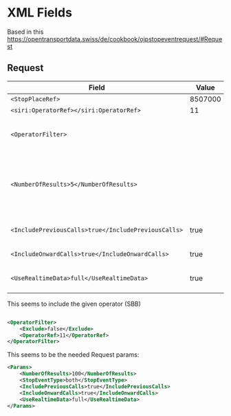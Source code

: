 # XML Fields

Based in this https://opentransportdata.swiss/de/cookbook/ojpstopeventrequest/#Request

## Request

| Field                                               | Value   | Meaning                                                              |
|-----------------------------------------------------|---------|----------------------------------------------------------------------|
| `<StopPlaceRef>`                                    | 8507000 | Bern                                                                 |
| `<siri:OperatorRef></siri:OperatorRef>`             | 11      | SBB                                                                  |
| `<OperatorFilter>`                                  |         | Seems to include the given operator                                  | 
| `<NumberOfResults>5</NumberOfResults>`              |         | Number of Results. Limit is unclear, 50 takes long but seems to work | 
| `<IncludePreviousCalls>true</IncludePreviousCalls>` | true    | Include previous stops                                               |
| `<IncludeOnwardCalls>true</IncludeOnwardCalls>`     | true    | Include next stops                                                   |
| `<UseRealtimeData>full</UseRealtimeData>`           | true    | Include Realtime Information                                         |

This seems to include the given operator (SBB)

```xml

<OperatorFilter>
    <Exclude>false</Exclude>
    <OperatorRef>11</OperatorRef>
</OperatorFilter>
```

This seems to be the needed Request params:
```xml
<Params>
    <NumberOfResults>100</NumberOfResults>
    <StopEventType>both</StopEventType>
    <IncludePreviousCalls>true</IncludePreviousCalls>
    <IncludeOnwardCalls>true</IncludeOnwardCalls>
    <UseRealtimeData>full</UseRealtimeData>
</Params>
```